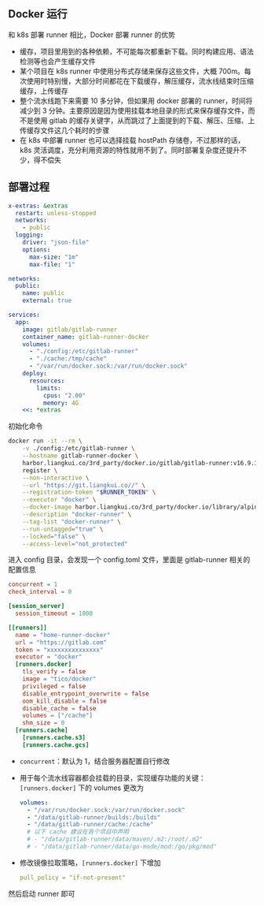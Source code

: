 ## Docker 运行

和 k8s 部署 runner 相比，Docker 部署 runner 的优势

- 缓存，项目里用到的各种依赖，不可能每次都重新下载。同时构建应用、语法检测等也会产生缓存文件
- 某个项目在 k8s runner 中使用分布式存储来保存这些文件，大概 700m。每次使用时特别慢，大部分时间都花在下载缓存，解压缓存，流水线结束时压缩缓存，上传缓存
- 整个流水线跑下来需要 10 多分钟，但如果用 docker 部署的 runner，时间将减少到 3  分钟。主要原因是因为使用挂载本地目录的形式来保存缓存文件，而不是使用 gitlab  的缓存关键字，从而跳过了上面提到的下载、解压、压缩、上传缓存文件这几个耗时的步骤
- 在 k8s 中部署 runner 也可以选择挂载 hostPath 存储卷，不过那样的话，k8s 灵活调度，充分利用资源的特性就用不到了。同时部署复杂度还提升不少，得不偿失

## 部署过程

```yaml
x-extras: &extras
  restart: unless-stopped
  networks:
    - public
  logging:
    driver: "json-file"
    options:
      max-size: "1m"
      max-file: "1"

networks:
  public:
    name: public
    external: true

services:
  app:
    image: gitlab/gitlab-runner
    container_name: gitlab-runner-docker
    volumes:
      - "./config:/etc/gitlab-runner"
      - "./cache:/tmp/cache"
      - "/var/run/docker.sock:/var/run/docker.sock"
    deploy:
      resources:
        limits:
          cpus: "2.00"
          memory: 4G
    <<: *extras

```

初始化命令

```bash
docker run -it --rm \
    -v ./config:/etc/gitlab-runner \
    --hostname gitlab-runner-docker \
    harbor.liangkui.co/3rd_party/docker.io/gitlab/gitlab-runner:v16.9.1 \
    register \
    --non-interactive \
    --url "https://git.liangkui.co//" \
    --registration-token "$RUNNER_TOKEN" \
    --executor "docker" \
    --docker-image harbor.liangkui.co/3rd_party/docker.io/library/alpine:3.19.1 \
    --description "docker-runner" \
    --tag-list "docker-runner" \
    --run-untagged="true" \
    --locked="false" \
    --access-level="not_protected"
```

进入 config 目录，会发现一个 config.toml 文件，里面是 gitlab-runner 相关的配置信息

```toml
concurrent = 1
check_interval = 0

[session_server]
  session_timeout = 1800

[[runners]]
  name = "home-runner-docker"
  url = "https://gitlab.com"
  token = "xxxxxxxxxxxxxxx"
  executor = "docker"
  [runners.docker]
    tls_verify = false
    image = "tico/docker"
    privileged = false
    disable_entrypoint_overwrite = false
    oom_kill_disable = false
    disable_cache = false
    volumes = ["/cache"]
    shm_size = 0
  [runners.cache]
    [runners.cache.s3]
    [runners.cache.gcs]
```

- `concurrent`：默认为 1，结合服务器配置自行修改

- 用于每个流水线容器都会挂载的目录，实现缓存功能的关键：`[runners.docker]` 下的 volumes 更改为

  ```yaml
  volumes:
    - "/var/run/docker.sock:/var/run/docker.sock"
    - "/data/gitlab-runner/builds:/builds"
    - "/data/gitlab-runner/cache:/cache"
    # 以下 cache 建议在各个项目中声明
    # - "/data/gitlab-runner/data/maven/.m2:/root/.m2"
    # - "/data/gitlab-runner/data/go-mode/mod:/go/pkg/mod"
  
  ```

- 修改镜像拉取策略，`[runners.docker]` 下增加

  ```yaml
  pull_policy = "if-not-present"
  ```

  

然后启动 runner 即可
